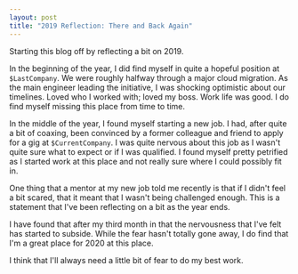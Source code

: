 ```yaml
---
layout: post
title: "2019 Reflection: There and Back Again"
---
```


Starting this blog off by reflecting a bit on 2019.

In the beginning of the year, I did find myself in quite a hopeful position at `$LastCompany`. We were roughly halfway through a major cloud migration. As the main engineer leading the initiative, I was shocking optimistic about our timelines.  Loved who I worked with; loved my boss. Work life was good.  I do find myself missing this place from time to time.

In the middle of the year, I found myself starting a new job.  I had, after quite a bit of coaxing, been convinced by a former colleague and friend to apply for a gig at `$CurrentCompany`.  I was quite nervous about this job as I wasn't quite sure what to expect or if I was qualified. I found myself pretty petrified as I started work at this place and not really sure where I could possibly fit in.

One thing that a mentor at my new job told me recently is that if I didn't feel a bit scared, that it meant that I wasn't being challenged enough.  This is a statement that I've been reflecting on a bit as the year ends.

I have found that after my third month in that the nervousness that I've felt has started to subside.  While the fear hasn't totally gone away, I do find that I'm a great place for 2020 at this place.

I think that I'll always need a little bit of fear to do my best work.